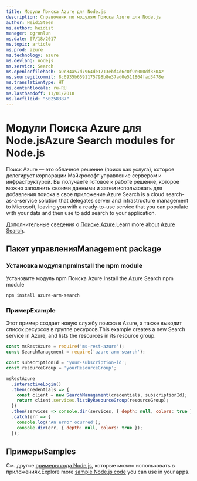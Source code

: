 ```yaml
---
title: Модули Поиска Azure для Node.js
description: Справочник по модулям Поиска Azure для Node.js
author: HeidiSteen
ms.author: heidist
manager: cgronlun
ms.date: 07/18/2017
ms.topic: article
ms.prod: azure
ms.technology: azure
ms.devlang: nodejs
ms.service: Search
ms.openlocfilehash: a9c34a57d7964de1713ebf4d6c0f9c000df33042
ms.sourcegitcommit: 8c6935b6591175798b8e37ad0e511864fad3478e
ms.translationtype: HT
ms.contentlocale: ru-RU
ms.lasthandoff: 11/01/2018
ms.locfileid: "50258387"
---
```

# <a name="azure-search-modules-for-nodejs"></a><span data-ttu-id="d2ea1-103">Модули Поиска Azure для Node.js</span><span class="sxs-lookup"><span data-stu-id="d2ea1-103">Azure Search modules for Node.js</span></span>

<span data-ttu-id="d2ea1-104">Поиск Azure — это облачное решение (поиск как услуга), которое делегирует корпорации Майкрософт управление сервером и инфраструктурой. Вы получаете готовое к работе решение, которое можно заполнить своими данными и затем использовать для добавления поиска в свое приложение.</span><span class="sxs-lookup"><span data-stu-id="d2ea1-104">Azure Search is a cloud search-as-a-service solution that delegates server and infrastructure management to Microsoft, leaving you with a ready-to-use service that you can populate with your data and then use to add search to your application.</span></span>

<span data-ttu-id="d2ea1-105">Дополнительные сведения о [Поиске Azure](https://docs.microsoft.com/azure/search/search-what-is-azure-search).</span><span class="sxs-lookup"><span data-stu-id="d2ea1-105">Learn more about [Azure Search](https://docs.microsoft.com/azure/search/search-what-is-azure-search).</span></span>

## <a name="management-package"></a><span data-ttu-id="d2ea1-106">Пакет управления</span><span class="sxs-lookup"><span data-stu-id="d2ea1-106">Management package</span></span>

### <a name="install-the-npm-module"></a><span data-ttu-id="d2ea1-107">Установка модуля npm</span><span class="sxs-lookup"><span data-stu-id="d2ea1-107">Install the npm module</span></span>

<span data-ttu-id="d2ea1-108">Установите модуль npm Поиска Azure.</span><span class="sxs-lookup"><span data-stu-id="d2ea1-108">Install the Azure Search npm module</span></span>

```bash
npm install azure-arm-search
```

### <a name="example"></a><span data-ttu-id="d2ea1-109">Пример</span><span class="sxs-lookup"><span data-stu-id="d2ea1-109">Example</span></span>

<span data-ttu-id="d2ea1-110">Этот пример создает новую службу поиска в Azure, а также выводит список ресурсов в группе ресурсов.</span><span class="sxs-lookup"><span data-stu-id="d2ea1-110">This example creates a new Search service in Azure, and lists the resources in its resource group.</span></span>

```javascript
const msRestAzure = require('ms-rest-azure');
const SearchManagement = require('azure-arm-search');

const subscriptionId = 'your-subscription-id';
const resourceGroup = 'yourResourceGroup';

msRestAzure
  .interactiveLogin()
  .then(credentials => {
    const client = new SearchManagement(credentials, subscriptionId);
    return client.services.listByResourceGroup(resourceGroup);
  })
  .then(services => console.dir(services, { depth: null, colors: true }))
  .catch(err => {
    console.log('An error ocurred');
    console.dir(err, { depth: null, colors: true });
  });
```

## <a name="samples"></a><span data-ttu-id="d2ea1-111">Примеры</span><span class="sxs-lookup"><span data-stu-id="d2ea1-111">Samples</span></span>

<span data-ttu-id="d2ea1-112">См. другие [примеры кода Node.js](https://azure.microsoft.com/resources/samples/?platform=nodejs), которые можно использовать в приложениях.</span><span class="sxs-lookup"><span data-stu-id="d2ea1-112">Explore more [sample Node.js code](https://azure.microsoft.com/resources/samples/?platform=nodejs) you can use in your apps.</span></span>
